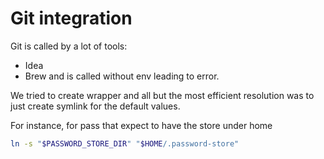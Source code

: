 # Git integration

Git is called by a lot of tools:
* Idea
* Brew
and is called without env leading to error.

We tried to create wrapper and all but the most
efficient resolution was to just create symlink
for the default values.

For instance, for pass that expect to have the store under home 
```bash
ln -s "$PASSWORD_STORE_DIR" "$HOME/.password-store"
```

